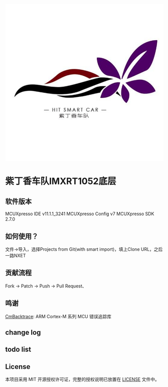 ![image-20200726105252278](\doc\logo.png)

# 紫丁香车队IMXRT1052底层

## 软件版本

MCUXpresso IDE v11.1.1_3241
MCUXpresso Config v7
MCUXpresso SDK 2.7.0

## 如何使用？

文件->导入，选择Projects from Git(with smart import)，填上Clone URL，之后一路NXET

## 贡献流程

Fork -> Patch -> Push -> Pull Request、

## 鸣谢

[CmBacktrace](https://github.com/armink/CmBacktrace): ARM Cortex-M 系列 MCU 错误追踪库



## change log



## todo list



## License

本项目采用 MIT 开源授权许可证，完整的授权说明已放置在 [LICENSE](LICENSE) 文件中。

